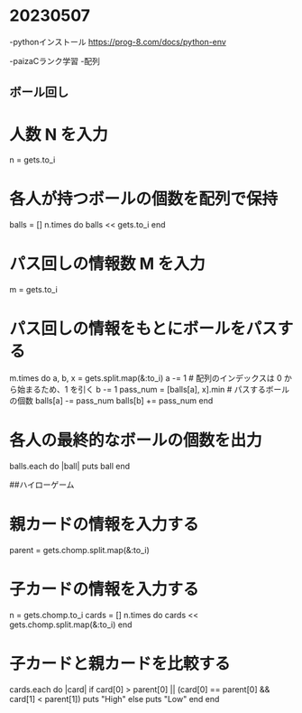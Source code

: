 # 20230507
  -pythonインストール
  https://prog-8.com/docs/python-env

  -paizaCランク学習
    -配列
## ボール回し
  
   # 人数 N を入力
  n = gets.to_i

  # 各人が持つボールの個数を配列で保持
  balls = []
  n.times do
    balls << gets.to_i
  end

  # パス回しの情報数 M を入力
  m = gets.to_i

  # パス回しの情報をもとにボールをパスする
  m.times do
    a, b, x = gets.split.map(&:to_i)
    a -= 1  # 配列のインデックスは 0 から始まるため、1 を引く
    b -= 1
    pass_num = [balls[a], x].min  # パスするボールの個数
    balls[a] -= pass_num
    balls[b] += pass_num
  end

  # 各人の最終的なボールの個数を出力
  balls.each do |ball|
    puts ball
  end

##ハイローゲーム
  # 親カードの情報を入力する
  parent = gets.chomp.split.map(&:to_i)

  # 子カードの情報を入力する
  n = gets.chomp.to_i
  cards = []
  n.times do
    cards << gets.chomp.split.map(&:to_i)
  end

  # 子カードと親カードを比較する
  cards.each do |card|
    if card[0] > parent[0] || (card[0] == parent[0] && card[1] < parent[1])
      puts "High"
    else
      puts "Low"
    end
  end
